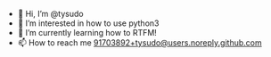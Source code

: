 - 👋 Hi, I’m @tysudo
- 👀 I’m interested in how to use python3
- 🌱 I’m currently learning how to RTFM!
- 📫 How to reach me 91703892+tysudo@users.noreply.github.com 
<!---
tysudo/tysudo is a ✨ special ✨ repository because its `README.md` (this file) appears on your GitHub profile.
You can click the Preview link to take a look at your changes.
--->
